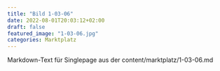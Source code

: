 ```yaml
---
title: "Bild 1-03-06"
date: 2022-08-01T20:03:12+02:00
draft: false
featured_image: "1-03-06.jpg"
categories: Marktplatz
---
```



Markdown-Text für Singlepage aus der content/marktplatz/1-03-06.md